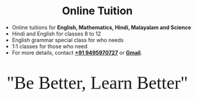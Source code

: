 <style>
body {
  background-image: url("https://www.toptal.com/designers/subtlepatterns/patterns/sayagata-400px.png");
  background-repeat:repeat;
  background-attachment: fixed;
  background-size: 15%
}
</style>

# <center>Online Tuition</center>

- Online tuitions for <b>English, Mathematics, Hindi, Malayalam and Science</b>
- Hindi and English for classes 8 to 12
- English grammar special class for who needs
- 1:1 classes for those who need
- For more details, contact <b>[+91 9495970727](tel:+919495970727)</b> or <b><a href="mailto:tuitiononlineinor@gmail.com">Gmail</a></b>.

<p>&nbsp;</p>

<center><font face = "Brush Script MT" size = "20">"Be Better, Learn Better"</font></center>